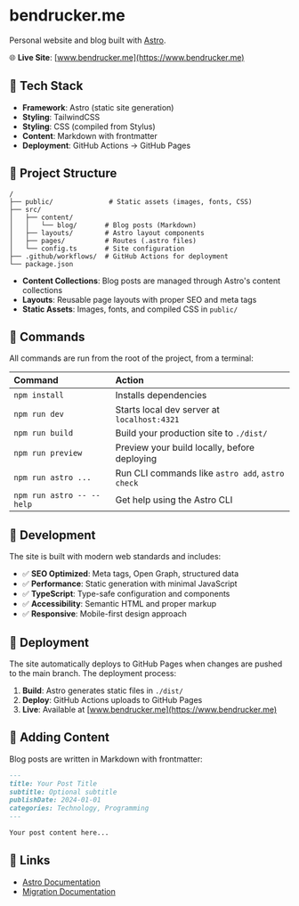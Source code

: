 # bendrucker.me

Personal website and blog built with [Astro](https://astro.build).

🌐 **Live Site**: [www.bendrucker.me](https://www.bendrucker.me)

## 🚀 Tech Stack

- **Framework**: Astro (static site generation)
- **Styling**: TailwindCSS
- **Styling**: CSS (compiled from Stylus)
- **Content**: Markdown with frontmatter
- **Deployment**: GitHub Actions → GitHub Pages

## 📁 Project Structure

```text
/
├── public/              # Static assets (images, fonts, CSS)
├── src/
│   ├── content/
│   │   └── blog/       # Blog posts (Markdown)
│   ├── layouts/        # Astro layout components
│   ├── pages/          # Routes (.astro files)
│   └── config.ts       # Site configuration
├── .github/workflows/  # GitHub Actions for deployment
└── package.json
```

- **Content Collections**: Blog posts are managed through Astro's content collections
- **Layouts**: Reusable page layouts with proper SEO and meta tags
- **Static Assets**: Images, fonts, and compiled CSS in `public/`

## 🧞 Commands

All commands are run from the root of the project, from a terminal:

| Command                   | Action                                           |
| :------------------------ | :----------------------------------------------- |
| `npm install`             | Installs dependencies                            |
| `npm run dev`             | Starts local dev server at `localhost:4321`      |
| `npm run build`           | Build your production site to `./dist/`          |
| `npm run preview`         | Preview your build locally, before deploying     |
| `npm run astro ...`       | Run CLI commands like `astro add`, `astro check` |
| `npm run astro -- --help` | Get help using the Astro CLI                     |

## 🚧 Development

The site is built with modern web standards and includes:

- ✅ **SEO Optimized**: Meta tags, Open Graph, structured data
- ✅ **Performance**: Static generation with minimal JavaScript  
- ✅ **TypeScript**: Type-safe configuration and components
- ✅ **Accessibility**: Semantic HTML and proper markup
- ✅ **Responsive**: Mobile-first design approach

## 🚀 Deployment

The site automatically deploys to GitHub Pages when changes are pushed to the main branch. The deployment process:

1. **Build**: Astro generates static files in `./dist/`
2. **Deploy**: GitHub Actions uploads to GitHub Pages
3. **Live**: Available at [www.bendrucker.me](https://www.bendrucker.me)

## 📝 Adding Content

Blog posts are written in Markdown with frontmatter:

```markdown
---
title: Your Post Title
subtitle: Optional subtitle
publishDate: 2024-01-01
categories: Technology, Programming
---

Your post content here...
```

## 🔗 Links

- [Astro Documentation](https://docs.astro.build)
- [Migration Documentation](./MIGRATION.md)
